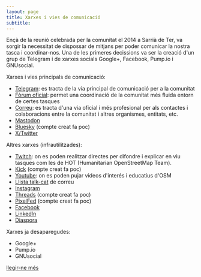 ```yaml
---
layout: page
title: Xarxes i vies de comunicació
subtitle: 
---
```


Ençà de la reunió celebrada per la comunitat el 2014 a Sarrià de Ter, va sorgir la necessitat de dispossar de mitjans per poder comunicar la nostra tasca i coordinar-nos. Una de les primeres decissions va ser la creació d'un grup de Telegram i de xarxes socials Google+, Facebook, Pump.io i GNUsocial.

Xarxes i vies principals de comunicació:

- [Telegram](https://t.me/osmcat): es tracta de la via principal de comunicació per a la comunitat
- [Fòrum oficial](https://community.openstreetmap.org/c/communities/lang-ca/69): permet una coordinació de la comunitat més fluida entorn de certes tasques
- [Correu](mailto:osmcatala@gmail.com): es tracta d'una via oficial i més profesional per als contactes i colaboracions entre la comunitat i altres organismes, entitats, etc.
- [Mastodon](https://mastodont.cat/@osmcatala)
- [Bluesky](https://bsky.app/profile/osmcatala.bsky.social) (compte creat fa poc)
- [X/Twitter](https://twitter.com/OSMcatala)

Altres xarxes (infrautilitzades):

- [Twitch](https://www.twitch.tv/osmcatala): on es poden realitzar directes per difondre i explicar en viu tasques com les de HOT (Humanitarian OpenStreetMap Team).
- [Kick](https://kick.com/osmcatala) (compte creat fa poc)
- [Youtube](https://www.youtube.com/channel/UCcj8Pg0w6U_spiaiDnnXuzQ): on es poden pujar videos d'interés i educatius d'OSM
- [Llista talk-cat](https://lists.openstreetmap.org/listinfo/talk-cat) de correu
- [Instagram](https://www.instagram.com/osmcatala/)
- [Threads](https://www.threads.net/@osmcatala) (compte creat fa poc)
- [PixelFed](https://pixelfed.social/i/web/profile/787747398423818716) (compte creat fa poc)
- [Facebook](https://www.facebook.com/OSMcatala)
- [LinkedIn](https://www.linkedin.com/groups/7495585/)
- [Diaspora](https://diasp.eu/u/osmcatala)

Xarxes ja desaparegudes:

- Google+
- Pump.io
- GNUsocial

[llegir-ne més](https://wiki.openstreetmap.org/wiki/WikiProject_Catalan/Xarxes_socials) 
